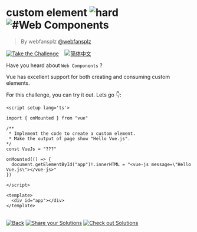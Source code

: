 <!--info-header-start--><h1>custom element <img src="https://img.shields.io/badge/-hard-de3d37" alt="hard"/> <img src="https://img.shields.io/badge/-%23Web%20Components-999" alt="#Web Components"/></h1><blockquote><p>By webfansplz <a href="https://github.com/webfansplz" target="_blank">@webfansplz</a></p></blockquote><p><a href="https://sfc.vuejs.org/#eNpdkMFOwzAQRH9l8KVtJJI7clKBhNQiekOcfImSbZqS2Fa8LkJR/p1NghDiuOsZv9kZ1aP36S2SelA6VEPrGYE4enSlbfINh01hrLFt793AGOHsyUXLVGPCeXA9jBK3UbMoSxJjkeDY+456sgy+ECpXE9ihGqhkQokqBhYjrZp0sZzKDxGJ2kX2keHO8GVDCBf3KYgDdZ3De6T0GowSS5IZWzkbeF6+BOQi2u/3a47fjNvtDnmBURCoXRUXXkP8vKKfvo711qjSe6N2d2lrLQ2Ht9Pr8puWs+6vAT2FIElyY/7FkLnQ2aoqZvC0m+E6W2tcatNM0oWcLROg6/aGts5/kOKWhbzo7I9MTd+Fm4nR" target="_blank"><img src="https://img.shields.io/badge/-Take%20the%20Challenge-213547?logo=vue.js&logoColor=42b883" alt="Take the Challenge"/></a> &nbsp;&nbsp;&nbsp;<a href="./README.zh-CN.md" target="_blank"><img src="https://img.shields.io/badge/-%E7%AE%80%E4%BD%93%E4%B8%AD%E6%96%87-gray" alt="简体中文"/></a> </p><!--info-header-end-->


Have you heard about `Web Components` ? 

Vue has excellent support for both creating and consuming custom elements. 

For this challenge, you can try it out. Lets go 👇: 

```vue
<script setup lang='ts'>

import { onMounted } from "vue"

/**
 * Implement the code to create a custom element.
 * Make the output of page show "Hello Vue.js".
*/
const VueJs = "???"

onMounted(() => {
  document.getElementById("app")!.innerHTML = "<vue-js message=\"Hello Vue.js\"></vue-js>"
})

</script>

<template>
  <div id="app"></div>
</template>

```

<!--info-footer-start--><br><a href="../../README.md" target="_blank"><img src="https://img.shields.io/badge/-Back-grey" alt="Back"/></a> <a href="https://github.com/webfansplz/vuejs-challenges/issues/new?labels=answer,en&template=0-answer.md&title=22%20-%20custom%20element" target="_blank"><img src="https://img.shields.io/badge/-Share%20your%20Solutions-teal" alt="Share your Solutions"/></a> <a href="https://github.com/webfansplz/vuejs-challenges/issues?q=label%3A22+label%3Aanswer" target="_blank"><img src="https://img.shields.io/badge/-Check%20out%20Solutions-de5a77?logo=awesome-lists&logoColor=white" alt="Check out Solutions"/></a> <!--info-footer-end-->
